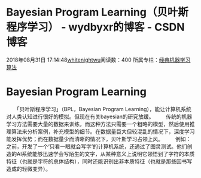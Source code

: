 # Bayesian Program Learning（贝叶斯程序学习） - wydbyxr的博客 - CSDN博客
2018年08月31日 17:14:48[whitenightwu](https://me.csdn.net/wydbyxr)阅读数：400
所属专栏：[经典机器学习算法](https://blog.csdn.net/column/details/28812.html)
# Bayesian Program Learning
　　「贝叶斯程序学习」（BPL，Bayesian Program Learning），能让计算机系统对人类认知进行很好的模拟。但现在有关bayesian的研究放缓。 
　　传统的机器学习方法需要大量的数据来训练，而这种方法只需要一个粗略的模型，然后使用推理算法来分析案例，补充模型的细节。在数据量巨大但较混乱的情况下，深度学习能发挥优势；而在数据量少而清晰的情况下，贝叶斯学习占领上风。 
　　例如：之前，开发了一个‘只看一眼就会写字’的计算机系统，还通过了图灵测试。他们创造的AI系统能够迅速学会写陌生的文字，从某种意义上说明它领悟到了字符的本质特征（也就是字符的总体结构），同时还能识别出非本质特征（也就是那些因书写造成的轻微变异）。
